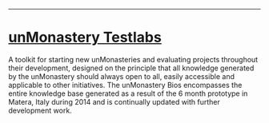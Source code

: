 ------------------------

<a href="/testlabs">
	<h1>
		unMonastery Testlabs
	</h1>
</a>


A toolkit for starting new unMonasteries and evaluating projects throughout their development, designed on the principle that all knowledge generated by the unMonastery should always open to all, easily accessible and applicable to other initiatives. The unMonastery Bios encompasses the entire knowledge base generated as a result of the 6 month prototype in Matera, Italy during 2014 and is continually updated with further development work.